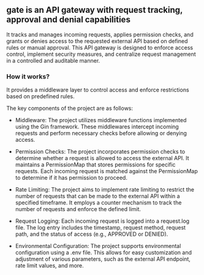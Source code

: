 ## gate is an API gateway with request tracking, approval and denial capabilities

<p>It tracks and manages incoming requests, applies permission checks, and grants or denies access to the requested external API based on defined rules or manual approval. This API gateway is designed to enforce access control, implement security measures, and centralize request management in a controlled and auditable manner.</p>

### How it works?

<p>It provides a middleware layer to control access and enforce restrictions based on predefined rules.</p>

<p>The key components of the project are as follows:</p>

- Middleware: The project utilizes middleware functions implemented using the Gin framework. These middlewares intercept incoming requests and perform necessary checks before allowing or denying access.

- Permission Checks: The project incorporates permission checks to determine whether a request is allowed to access the external API. It maintains a PermissionMap that stores permissions for specific requests. Each incoming request is matched against the PermissionMap to determine if it has permission to proceed.

- Rate Limiting: The project aims to implement rate limiting to restrict the number of requests that can be made to the external API within a specified timeframe. It employs a counter mechanism to track the number of requests and enforce the defined limit.

- Request Logging: Each incoming request is logged into a request.log file. The log entry includes the timestamp, request method, request path, and the status of access (e.g., APPROVED or DENIED).

- Environmental Configuration: The project supports environmental configuration using a .env file. This allows for easy customization and adjustment of various parameters, such as the external API endpoint, rate limit values, and more.
